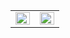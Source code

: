 <!--
**nefestor/nefestor** is a ✨ _special_ ✨ repository because its `README.md` (this file) appears on your GitHub profile.

Here are some ideas to get you started:

- 🔭 I’m currently working on ...
- 🌱 I’m currently learning ...
- 👯 I’m looking to collaborate on ...
- 🤔 I’m looking for help with ...
- 💬 Ask me about ...
- 📫 How to reach me: ...
- 😄 Pronouns: ...
- ⚡ Fun fact: ...
-->

<center>
<table>
  <tr>
      <td><img width="100%" align="left" src="https://github-readme-stats.vercel.app/api/top-langs/?username=nefestor&hide=html&layout=compact&theme=dracula"/></td>
      <td><img width="100%" align="left" src="https://github-readme-stats.vercel.app/api?username=nefestor&theme=radical&show_icons=true"/></td>
  </tr>  
</table>
</center>
